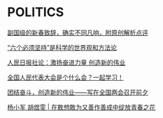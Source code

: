 # POLITICS

[副国级的新春致辞，确实不同凡响，附原创解析点评](https://mp.weixin.qq.com/s?__biz=MzIzMzc3MjMzOA==&mid=2247506589&idx=1&sn=7b9c6441be0839caa8d5ba6616f36e4e&chksm=e8821ec0dff597d692638f1eac051924f982cc9f5f65e05179fe913171bcc667ae9bb82191e1&mpshare=1&scene=1&srcid=0127SqysoilyrPaL4koRPazh&sharer_sharetime=1677989021782&sharer_shareid=3dfab670a7d12520d0e7f7136ac431bf&exportkey=n_ChQIAhIQccR2JXbJXtuEQ2%2FlU6hZ2xL0AQIE97dBBAEAAAAAAMXABFzLSzIAAAAOpnltbLcz9gKNyK89dVj0DUeyM2MPdnRqXST0dMbxnMxswo1d%2BwvtIU%2Bt2DGFUn7zauLInAABJOFdDRVI05Vn%2F18JmpweRy3%2F%2BgAhFdwRdQz%2F%2BvGiX%2F%2BreOvsUaZjFJ7CNb%2F6QMYJo%2F%2FDSDitd0aNijrZsshH26jmAMaBvDdNCP3c8TwTm%2FziKMIvsqu2oOzA9XJMo37XgBy5fGwBobldTVE6%2F6E%2BFtRtXv42PE2cAPmRgasSJZ871KEgHevk0kDmR5f2fzKfREJii2C7ceF%2B0GLrWumaXrWbs%2FxOGFE%3D&acctmode=0&pass_ticket=G1DS8T8w35b63KF1qQ1YBHVJfAf5tBRejGn28zwOpnYuPrlB1Is4zvlM9at3YAbOZXX%2FMQKQ4H1FonaEPPetdA%3D%3D&wx_header=0#rd)

[“六个必须坚持”是科学的世界观和方法论](https://mp.weixin.qq.com/s?__biz=MjM5NjQ1NjY4MQ==&mid=2663613566&idx=1&sn=3adb30a8bb578d9cfdb4403a1ee1f392&chksm=bddfd5f88aa85cee1e13cfaac2c39140546cc053cf7dddc7e146794aaa48ab4a0ee0953d8b3b&mpshare=1&scene=1&srcid=01283ojJUNHAItP0pD4HqN5b&sharer_sharetime=1674915776182&sharer_shareid=3dfab670a7d12520d0e7f7136ac431bf&exportkey=n_ChQIAhIQBVUjlzWGKDFd20lVssObYxL0AQIE97dBBAEAAAAAAF%2BtMkJnrOYAAAAOpnltbLcz9gKNyK89dVj06sGDIZeiKQ4b%2B%2Fsze5n%2B1o0tvkEinAYCSdgJBCp7El2bFNJdOLGffQFdRYKHXABwCXFglPk5r2DhrvbQsOLl2flmA3o7CySfcfDZ8BrwyTZtcCQN1VbMKCh0IuYKvW2uGjruT0owY98Y1nQYGZQF5dnGBEHr81AmgM%2Fs%2FUOjzHdWP6DnyBLrzEA3iDBOkux8OCJlPHBWcjXVK9MZyEYlSV2BGr0dwYuhi4sfl0IG3kby4wvM0%2BAo0X%2B0ZQ6YMYN%2B3dV2XkqzVqjjYO%2FhZiI%3D&acctmode=0&pass_ticket=zrIxqXRiAkDQBEoF%2BpDMaVPHuUf%2FR7y4ZquhYVPou4J%2FzVC59avqoFScl4GfP0f5Eb05VCf1vA1CkfwApXOFlA%3D%3D&wx_header=0#rd)

[人民日报社论：激扬奋进力量 创造新的伟业](https://mp.weixin.qq.com/s?__biz=MzA4OTIyMjUyOQ==&mid=2654689192&idx=1&sn=4ddc61d4cfabc526730a20c98bb54b88&chksm=8bd1cb46bca64250d2371a1909845a1366028baa38fa1c572b3b45954d189ade11947855ccfe&mpshare=1&scene=1&srcid=0305Mcaz5EZMYcBkRJ2gr6YE&sharer_sharetime=1677982675298&sharer_shareid=3dfab670a7d12520d0e7f7136ac431bf&exportkey=n_ChQIAhIQ9cz739HckagOcwNEjKRpphL0AQIE97dBBAEAAAAAADpLAusYIm4AAAAOpnltbLcz9gKNyK89dVj09zvDvdeUbZYU%2Bz%2BYw2WDnadDYlWliXcMyIU3imO0vviYL2nO3kL8YfWzNP5JgOZJlOmPikucJ0ztQfDrFBwaITmLFikwWN%2Fyiws1gPR%2FhKLME4ocBisIZJyPUGM04c6u4vRwCRrk1R25rgVDZ0n3Vjh2G39PE9qIjGGQ87tdrn0nfKdboucvDgCJojQBLznkZNyDCk%2B5%2B3o9jcSxGO2NSyo%2F3NbmzIohYdOotGGO173wrh%2FPwbX8FspcEVTS0gNT5B3PCvN89WTcxH4fx7s%3D&acctmode=0&pass_ticket=7FyhSePCEi%2FV69a8tk4QMtRuJt74HilmKsURIA4XCmvYIyh01EV%2BP7ILyuGL2q3snkU9iWc8jTmCkBSW6SO8Cw%3D%3D&wx_header=0#rd)

[全国人民代表大会是个什么会？一起学习！](https://mp.weixin.qq.com/s?__biz=MjM5MjAxNDM4MA==&mid=2666641127&idx=1&sn=c9979c35050f2485c1d80b3b378ab219&chksm=bda9dfa48ade56b2a2c79616a02b70aeaa6191f1ec60546e4f388a63551712e48e5ecbd52cb4&mpshare=1&scene=1&srcid=0303AN7dYDw8N2Btlpu1YcQ5&sharer_sharetime=1677827161698&sharer_shareid=3dfab670a7d12520d0e7f7136ac431bf&exportkey=n_ChQIAhIQ2raDBva3Ua%2B7SeSM5Mt6FxL0AQIE97dBBAEAAAAAAJPNOtkzNqsAAAAOpnltbLcz9gKNyK89dVj0zsphvbu2qTQbVrlw%2BmKPku2GE3EUbu%2FhHTpOd2pn2i86jyAzkng73IfztKXgd4%2BjHXINhWr%2Bx7tkXZhZSCp%2Fy9YxrJKXB7mBbCFB3l%2FouJC3c3aG2LNbGSh%2Fz566K%2BQp7mz9Cqob4zW2%2FqE6pSwHxbmC7PJjnkHckw1ZeYycLLLfveH%2Ftd6Gz3Jhicv4y49ewtywjJApzr%2FuWyEx72HL0WMRCDC7LSyO%2FW3IXhAwVGx3vrT8SJMEZUMlC4VPQtYTydRdlS0tCLxRtNAnWhI%3D&acctmode=0&pass_ticket=7FyhSePCEi%2FV69a8tk4QMtRuJt74HilmKsURIA4XCmtj%2B7yhXBaNHjfYYwYgrim%2FB23rucTk3xEDPFX99j8tHw%3D%3D&wx_header=0#rd)

[团结奋斗，创造新的伟业——写在全国两会召开前夕](https://mp.weixin.qq.com/s?__biz=MjM5MjAxNDM4MA==&mid=2666641094&idx=1&sn=2d646935c44a5f4e3dc2f24e546ec8ef&chksm=bda9df858ade56939bf32c66c32ca027635224d9f2a717d8f501a0e31adb888415ebecaedb62&mpshare=1&scene=1&srcid=0303tTMou4qgsDq7MykyK67q&sharer_sharetime=1677826517820&sharer_shareid=3dfab670a7d12520d0e7f7136ac431bf&exportkey=n_ChQIAhIQoTey5l3i%2Bb2pV4ukCZQorRL0AQIE97dBBAEAAAAAADToOvaHdgEAAAAOpnltbLcz9gKNyK89dVj0klZCoSFXO5VXwvvrHQSJgAAe92HJiISfT3sLi2y2k7p1Bi8hbzwWzV%2FSQXCl6LlpO2SPUnhyCmOYrq6GODOAMCuRn1B3dNvm5Fow7QMjFIFbAQp0Ib6OT1MPlTmA5%2FvPQ%2BZbxZ6BGICITordE97zvw5CCPiAE%2FI4YIlR7Pl2BWioH%2B9Zp0it84Q52XdbkvseLDcOl7kUHwQdYWNyrRsCoyT57BKCdNNcW6gMOHBHoYi8qWU29Cc%2B%2FjvE8PM0RmoZqYp8s%2BW0%2FkJnCk4WEpQ%3D&acctmode=0&pass_ticket=7FyhSePCEi%2FV69a8tk4QMtRuJt74HilmKsURIA4XCmtLqRukrgYeazACpuzd0%2FJFW%2BDD5b%2Fi0K%2BQfDDJeASffg%3D%3D&wx_header=0#rd)

[杨小军 胡煜雯 | 在敢想敢为又善作善成中绽放青春之花](https://mp.weixin.qq.com/s?__biz=MzA4OTQ1OTgwNQ==&mid=2680439143&idx=1&sn=136742a96e6e6f868108a7583a300c14&chksm=8a2a7c55bd5df54337a0cc7fcd6ff4270c923489fc8b5f797fbd1a05d27bd66114f3a839f675&mpshare=1&scene=1&srcid=0221f5w8M8pWraT8cUYavqTx&sharer_sharetime=1676956490544&sharer_shareid=3dfab670a7d12520d0e7f7136ac431bf&exportkey=n_ChQIAhIQNk%2FD7VUlIcesqt8DirFnbhLwAQIE97dBBAEAAAAAAOK%2FMie3Nc8AAAAOpnltbLcz9gKNyK89dVj0NK3oeUYrT%2BVjYtcAIFcZWxfGYy0gV6KgzoJ6N3juf1v7tNWPtGy%2ByVIY2GXDX7fZ9lxvChGaaGGqffu5ijNtQNBaKL1pSF0fmTynCff6MHTTH2pFrBQakYqBzd%2FRljcrpWdX87QBnhjooch%2Fg3A5d59wovpGXbcLcNFYLGQ2uj7QVDNmTt633yX3EsUNrI%2FnTYaRYy7RdDdrClmsKnYpJsPni6kXhS%2FQ%2F3z%2BiHrzFxtid66WzM15VyPcrQ7kCVYHteDzycP40ufObw%3D%3D&acctmode=0&pass_ticket=7FyhSePCEi%2FV69a8tk4QMtRuJt74HilmKsURIA4XCmszv6VW4TNHXG54jbkUugwl9o025Pit2%2FIGJI3QdCpzYA%3D%3D&wx_header=0#rd)
